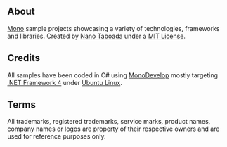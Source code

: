 About
-----
[Mono](http://www.mono-project.com) sample projects showcasing a variety of technologies, frameworks and libraries. Created by [Nano Taboada](http://openid.nanotaboada.com.ar) under a [MIT License](http://opensource.org/licenses/mit-license.php).

Credits
-------
All samples have been coded in C# using [MonoDevelop](http://monodevelop.com) mostly targeting [.NET Framework 4](http://www.microsoft.com/net) under [Ubuntu Linux](http://www.ubuntu.com).

Terms
-----
All trademarks, registered trademarks, service marks, product names, company names or logos are property of their respective owners and are used for reference purposes only.
